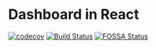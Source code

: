 # Dashboard in React

[![codecov](https://codecov.io/gh/thomazot/dashboard-react/branch/master/graph/badge.svg)](https://codecov.io/gh/thomazot/dashboard-react)
[![Build Status](https://travis-ci.org/thomazot/dashboard-react.svg?branch=master)](https://travis-ci.org/thomazot/dashboard-react)
[![FOSSA Status](https://app.fossa.com/api/projects/git%2Bgithub.com%2Fcodecov%2Fexample-typescript.svg?type=shield)](https://app.fossa.com/projects/git%2Bgithub.com%2Fcodecov%2Fexample-typescript?ref=badge_shield)

